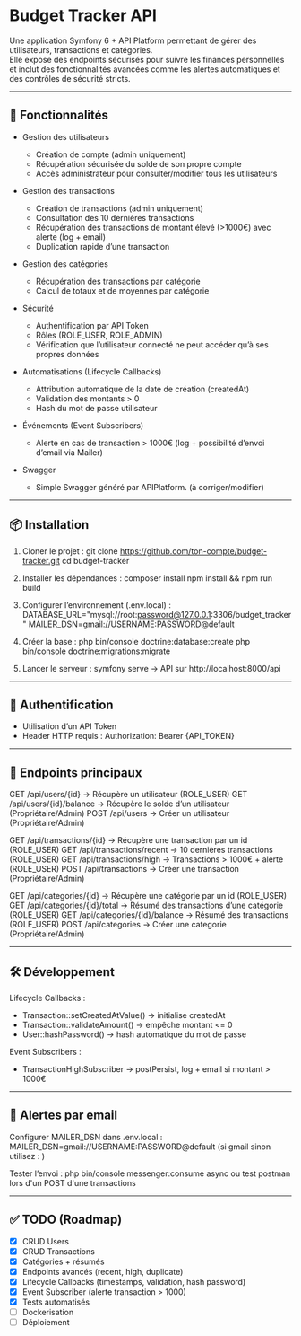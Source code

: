 # Budget Tracker API

Une application Symfony 6 + API Platform permettant de gérer des utilisateurs, transactions et catégories.  
Elle expose des endpoints sécurisés pour suivre les finances personnelles et inclut des fonctionnalités avancées comme les alertes automatiques et des contrôles de sécurité stricts.

------------------------------------------------------------
🚀 Fonctionnalités
------------------------------------------------------------
- Gestion des utilisateurs
  - Création de compte (admin uniquement)
  - Récupération sécurisée du solde de son propre compte
  - Accès administrateur pour consulter/modifier tous les utilisateurs

- Gestion des transactions
  - Création de transactions (admin uniquement)
  - Consultation des 10 dernières transactions
  - Récupération des transactions de montant élevé (>1000€) avec alerte (log + email)
  - Duplication rapide d’une transaction

- Gestion des catégories
  - Récupération des transactions par catégorie
  - Calcul de totaux et de moyennes par catégorie

- Sécurité
  - Authentification par API Token
  - Rôles (ROLE_USER, ROLE_ADMIN)
  - Vérification que l’utilisateur connecté ne peut accéder qu’à ses propres données

- Automatisations (Lifecycle Callbacks)
  - Attribution automatique de la date de création (createdAt)
  - Validation des montants > 0
  - Hash du mot de passe utilisateur

- Événements (Event Subscribers)
  - Alerte en cas de transaction > 1000€ (log + possibilité d’envoi d’email via Mailer)
 
- Swagger
  - Simple Swagger généré par APIPlatform. (à corriger/modifier)

------------------------------------------------------------
📦 Installation
------------------------------------------------------------
1. Cloner le projet :
   git clone https://github.com/ton-compte/budget-tracker.git
   cd budget-tracker

2. Installer les dépendances :
   composer install
   npm install && npm run build 

4. Configurer l’environnement (.env.local) :
   DATABASE_URL="mysql://root:password@127.0.0.1:3306/budget_tracker"
   MAILER_DSN=gmail://USERNAME:PASSWORD@default

5. Créer la base :
   php bin/console doctrine:database:create
   php bin/console doctrine:migrations:migrate

6. Lancer le serveur :
   symfony serve
   -> API sur http://localhost:8000/api

------------------------------------------------------------
🔑 Authentification
------------------------------------------------------------
- Utilisation d’un API Token
- Header HTTP requis :
  Authorization: Bearer {API_TOKEN}

------------------------------------------------------------
📌 Endpoints principaux
------------------------------------------------------------
GET  /api/users/{id}                    -> Récupère un utilisateur (ROLE_USER)
GET  /api/users/{id}/balance            -> Récupère le solde d’un utilisateur (Propriétaire/Admin)
POST /api/users                         -> Créer un utilisateur (Propriétaire/Admin)

GET  /api/transactions/{id}             -> Récupère une transaction par un id (ROLE_USER)
GET  /api/transactions/recent           -> 10 dernières transactions (ROLE_USER)
GET  /api/transactions/high             -> Transactions > 1000€ + alerte (ROLE_USER)
POST /api/transactions                  -> Créer une transaction (Propriétaire/Admin)

GET  /api/categories/{id}               -> Récupère une catégorie par un id (ROLE_USER)
GET  /api/categories/{id}/total         -> Résumé des transactions d’une catégorie (ROLE_USER)
GET  /api/categories/{id}/balance       -> Résumé des transactions (ROLE_USER)
POST /api/categories                    -> Créer une categorie (Propriétaire/Admin)

------------------------------------------------------------
🛠️ Développement
------------------------------------------------------------
Lifecycle Callbacks :
- Transaction::setCreatedAtValue() -> initialise createdAt
- Transaction::validateAmount() -> empêche montant <= 0
- User::hashPassword() -> hash automatique du mot de passe

Event Subscribers :
- TransactionHighSubscriber -> postPersist, log + email si montant > 1000€

------------------------------------------------------------
📧 Alertes par email
------------------------------------------------------------
Configurer MAILER_DSN dans .env.local :
MAILER_DSN=gmail://USERNAME:PASSWORD@default (si gmail sinon utilisez : )

Tester l’envoi :
php bin/console messenger:consume async 
ou
test postman lors d'un POST d'une transactions

------------------------------------------------------------
✅ TODO (Roadmap)
------------------------------------------------------------
- [x] CRUD Users
- [x] CRUD Transactions
- [x] Catégories + résumés
- [x] Endpoints avancés (recent, high, duplicate)
- [x] Lifecycle Callbacks (timestamps, validation, hash password)
- [x] Event Subscriber (alerte transaction > 1000)
- [x] Tests automatisés
- [ ] Dockerisation
- [ ] Déploiement
